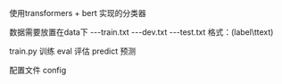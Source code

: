 使用transformers + bert 实现的分类器

数据需要放置在data下 
---train.txt
---dev.txt
---test.txt
格式：(label\ttext)

train.py 训练
eval 评估
predict 预测

配置文件 config
